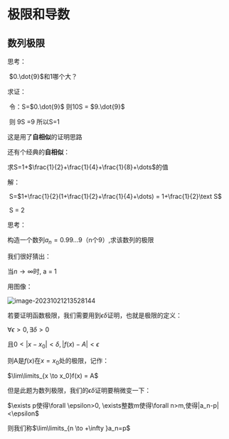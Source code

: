 # 极限和导数

## 数列极限

思考：

​	$0.\dot{9}$和1哪个大？

求证：

​	令：S=$0.\dot{9}$ 则10S = $9.\dot{9}$

​		则 9S =9 所以S=1

这是用了**自相似**的证明思路



还有个经典的**自相似**：

求S=1+$\frac{1}{2}+\frac{1}{4}+\frac{1}{8}+\dots$的值

解：

​	S=$1+\frac{1}{2}(1+\frac{1}{2}+\frac{1}{4}+\dots) = 1+\frac{1}{2}\text S$

​	S = 2

思考：

构造一个数列$a_n=0.99\dots9$（n个9）,求该数列的极限

我们很好猜出：

当$n \to \infty$时, a = 1

用图像：

![image-20231021213528144](https://cdn.jsdelivr.net/gh/YuanJieSaMa/personal-photo-house/img/202310212135374.png)

若要证明函数极限，我们需要用到$\epsilon \delta$证明，也就是极限的定义：

$\forall \epsilon>0, \exists \delta>0$

且$0<|x-x_0|<\delta,|f(x)-A|<\epsilon$

则A是$f(x)$在$x=x_0$处的极限，记作：

$\lim\limits_{x \to x_0}f(x) = A$



但是此题为数列极限，我们的$\epsilon \delta$证明要稍微变一下：

$\exists p使得\forall \epsilon>0, \exists整数m使得\forall n>m,使得|a_n-p|<\epsilon$

则我们称$\lim\limits_{n \to +\infty }a_n=p$
